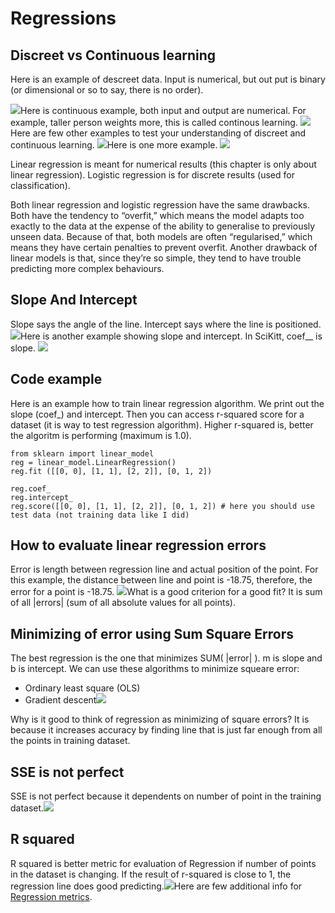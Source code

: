 # Regressions

## Discreet vs Continuous learning

Here is an example of descreet data. Input is numerical, but out put is binary \(or dimensional or so to say, there is no order\).

![](/assets/regression-discrete.png)Here is continuous example, both input and output are numerical. For example, taller person weights more, this is called continous learning. ![](/assets/regression-continous.png)Here are few other examples to test your understanding of discreet and continuous learning. ![](/assets/regression-examples.png)Here is one more example. ![](/assets/regression-example2.png)

Linear regression is meant for numerical results \(this chapter is only about linear regression\). Logistic regression is for discrete results \(used for classification\).

Both linear regression and logistic regression have the same drawbacks. Both have the tendency to “overfit,” which means the model adapts too exactly to the data at the expense of the ability to generalise to previously unseen data. Because of that, both models are often “regularised,” which means they have certain penalties to prevent overfit. Another drawback of linear models is that, since they’re so simple, they tend to have trouble predicting more complex behaviours.

## Slope And Intercept

Slope says the angle of the line. Intercept says where the line is positioned. ![](/assets/slope-intercept.png)Here is another example showing slope and intercept. In SciKitt, coef\_\_ is slope. ![](/assets/slope-intercept-2.png)

## Code example

Here is an example how to train linear regression algorithm. We print out the slope \(coef\_\) and intercept. Then you can access r-squared score for a dataset \(it is way to test regression algorithm\). Higher r-squared is, better the algoritm is performing \(maximum is 1.0\).

```
from sklearn import linear_model
reg = linear_model.LinearRegression()
reg.fit ([[0, 0], [1, 1], [2, 2]], [0, 1, 2])

reg.coef_
reg.intercept_
reg.score([[0, 0], [1, 1], [2, 2]], [0, 1, 2]) # here you should use test data (not training data like I did)
```

## How to evaluate linear regression errors

Error is length between regression line and actual position of the point. For this example, the distance between line and point is -18.75, therefore, the error for a point is -18.75. ![](/assets/regression-error.png)What is a good criterion for a good fit? It is sum of all \|errors\| \(sum of all absolute values for all points\).

## Minimizing of error using Sum Square Errors

The best regression is the one that minimizes SUM\( \|error\| \). m is slope and b is intercept. We can use these algorithms to minimize squeare error:

* Ordinary least square \(OLS\)
* Gradient descent![](/assets/regression-min.png)

Why is it good to think of regression as minimizing of square errors? It is because it increases accuracy by finding line that is just far enough from all the points in training dataset.

## SSE is not perfect

SSE is not perfect because it dependents on number of point in the training dataset.![](/assets/sse-isntperfect.png)

## R squared

R squared is better metric for evaluation of Regression if number of points in the dataset is changing. If the result of r-squared is close to 1, the regression line does good predicting.![](/assets/r-squared.png)Here are few additional info for [Regression metrics](http://scikit-learn.org/stable/modules/model_evaluation.html#regression-metrics).

